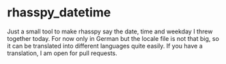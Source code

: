 # rhasspy_datetime

Just a small tool to make rhasspy say the date, time and weekday I threw together today. For now only in German but the locale file is not that big, so it can be translated into different languages quite easily. If you have a translation, I am open for pull requests.
